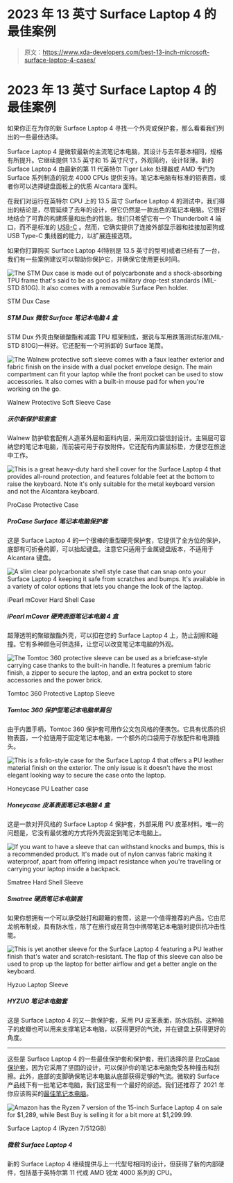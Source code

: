 # 2023 年 13 英寸 Surface Laptop 4 的最佳案例

> 原文：<https://www.xda-developers.com/best-13-inch-microsoft-surface-laptop-4-cases/>

# 2023 年 13 英寸 Surface Laptop 4 的最佳案例

如果你正在为你的新 Surface Laptop 4 寻找一个外壳或保护套，那么看看我们列出的一些最佳选择。

Surface Laptop 4 是微软最新的主流笔记本电脑，其设计与去年基本相同，规格有所提升。它继续提供 13.5 英寸和 15 英寸尺寸，外观简约，设计轻薄。新的 Surface Laptop 4 由最新的第 11 代英特尔 Tiger Lake 处理器或 AMD 专门为 Surface 系列制造的锐龙 4000 CPUs 提供支持。笔记本电脑有标准的铝表面，或者你可以选择键盘面板上的优质 Alcantara 面料。

在我们对运行在英特尔 CPU 上的 13.5 英寸 Surface Laptop 4 的测试中，我们得出的结论是，尽管延续了去年的设计，但它仍然是一款出色的笔记本电脑。它很好地结合了可靠的构建质量和出色的性能。我们只希望它有一个 Thunderbolt 4 端口，而不是标准的 [USB-C](https://www.xda-developers.com/best-usb-c-laptops/) 。然而，它确实提供了连接外部显示器和挂接加密狗或 USB Type-C 集线器的能力，以扩展连接选项。

如果你打算购买 Surface Laptop 4(特别是 13.5 英寸的型号)或者已经有了一台，我们有一些案例建议可以帮助你保护它，并确保它使用更长时间。

 <picture>![The STM Dux case is made out of polycarbonate and a shock-absorbing TPU frame that's said to be as good as military drop-test standards (MIL-STD 810G). It also comes with a removable Surface Pen holder.](img/f1fb504c2e58d5cbebc376a5ab6ba056.png)</picture> 

STM Dux Case

##### STM Dux 微软 Surface 笔记本电脑 4 盒

STM Dux 外壳由聚碳酸酯和减震 TPU 框架制成，据说与军用跌落测试标准(MIL-STD 810G)一样好。它还配有一个可拆卸的 Surface 笔筒。

 <picture>![The Walnew protective soft sleeve comes with a faux leather exterior and fabric finish on the inside with a dual pocket envelope design. The main compartment can fit your laptop while the front pocket can be used to stow accessories. It also comes with a built-in mouse pad for when you're working on the go.](img/df4ac3cfe4f6f3fee9311e9709ff4702.png)</picture> 

Walnew Protective Soft Sleeve Case

##### 沃尔新保护软套盒

Walnew 防护软套配有人造革外层和面料内层，采用双口袋信封设计。主隔层可容纳您的笔记本电脑，而前袋可用于存放附件。它还配有内置鼠标垫，方便您在旅途中工作。

 <picture>![This is a great heavy-duty hard shell cover for the Surface Laptop 4 that provides all-round protection, and features foldable feet at the bottom to raise the keyboard. Note it's only suitable for the metal keyboard version and not the Alcantara keyboard.](img/2984f5930fd97c47a37f1c179161955d.png)</picture> 

ProCase Protective Case

##### ProCase Surface 笔记本电脑保护套

这是 Surface Laptop 4 的一个很棒的重型硬壳保护套，它提供了全方位的保护，底部有可折叠的脚，可以抬起键盘。注意它只适用于金属键盘版本，不适用于 Alcantara 键盘。

 <picture>![A slim clear polycarbonate shell style case that can snap onto your Surface Laptop 4 keeping it safe from scratches and bumps. It's available in a variety of color options that lets you change the look of the laptop.](img/8efb4daa91f8f8d21b0eacc8ff03920b.png)</picture> 

iPearl mCover Hard Shell Case

##### iPearl mCover 硬壳表面笔记本电脑 4 盒

超薄透明的聚碳酸酯外壳，可以扣在您的 Surface Laptop 4 上，防止刮擦和碰撞。它有多种颜色可供选择，让您可以改变笔记本电脑的外观。

 <picture>![The Tomtoc 360 protective sleeve can be used as a briefcase-style carrying case thanks to the built-in handle. It features a premium fabric finish, a zipper to secure the laptop, and an extra pocket to store accessories and the power brick.](img/d0a8a78705844e6beb32755fe2fc7027.png)</picture> 

Tomtoc 360 Protective Laptop Sleeve

##### Tomtoc 360 保护型笔记本电脑单肩包

由于内置手柄，Tomtoc 360 保护套可用作公文包风格的便携包。它具有优质的织物表面，一个拉链用于固定笔记本电脑，一个额外的口袋用于存放配件和电源插头。

 <picture>![This is a folio-style case for the Surface Laptop 4 that offers a PU leather material finish on the exterior. The only issue is it doesn't have the most elegant looking way to secure the case onto the laptop.](img/817c4342c167b46843db8b2b4e7e4cd5.png)</picture> 

Honeycase PU Leather case

##### Honeycase 皮革表面笔记本电脑 4 盒

这是一款对开风格的 Surface Laptop 4 保护套，外部采用 PU 皮革材料。唯一的问题是，它没有最优雅的方式将外壳固定到笔记本电脑上。

 <picture>![If you want to have a sleeve that can withstand knocks and bumps, this is a recommended product. It's made out of nylon canvas fabric making it waterproof, apart from offering impact resistance when you're travelling or carrying your laptop inside a backpack.](img/2267f88fa89650462251a7ba568bf7eb.png)</picture> 

Smatree Hard Shell Sleeve

##### Smatree 硬质笔记本电脑套

如果你想拥有一个可以承受敲打和颠簸的套筒，这是一个值得推荐的产品。它由尼龙帆布制成，具有防水性，除了在旅行或在背包中携带笔记本电脑时提供抗冲击性能。

 <picture>![This is yet another sleeve for the Surface Laptop 4 featuring a PU leather finish that's water and scratch-resistant. The flap of this sleeve can also be used to prop up the laptop for better airflow and get a better angle on the keyboard.](img/e848eabb81cd291b557a45e65472341c.png)</picture> 

Hyzuo Laptop Sleeve

##### HYZUO 笔记本电脑套

这是 Surface Laptop 4 的又一款保护套，采用 PU 皮革表面，防水防刮。这种袖子的皮瓣也可以用来支撑笔记本电脑，以获得更好的气流，并在键盘上获得更好的角度。

* * *

这些是 Surface Laptop 4 的一些最佳保护套和保护套，我们选择的是 [ProCase 保护套](https://www.amazon.com/ProCase-Protective-Microsoft-Kickstand-13-5-inch/dp/B08CDNX1Q9/?tag=xda-7bomaln-20&ascsubtag=UUxdaUeUpU3213&asc_refurl=https%3A%2F%2Fwww.xda-developers.com%2Fbest-13-inch-microsoft-surface-laptop-4-cases%2F&asc_campaign=Short-Term)，因为它采用了坚固的设计，可以保护你的笔记本电脑免受各种撞击和刮擦。此外，底部的支脚确保笔记本电脑从底部获得足够的气流。微软的 Surface 产品线下有一批笔记本电脑，我们这里有一个最好的综述。我们还推荐了 2021 年你应该购买的[最佳笔记本电脑](https://www.xda-developers.com/best-laptops/)。

 <picture>![Amazon has the Ryzen 7 version of the 15-inch Surface Laptop 4 on sale for $1,289, while Best Buy is selling it for a bit more at $1,299.99.](img/c384aadf00b6879610e1df2f696acc2e.png)</picture> 

Surface Laptop 4 (Ryzen 7/512GB)

##### 微软 Surface Laptop 4

新的 Surface Laptop 4 继续提供与上一代型号相同的设计，但获得了新的内部硬件，包括基于英特尔第 11 代或 AMD 锐龙 4000 系列的 CPU。